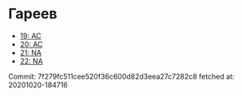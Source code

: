# Гареев
- [19: AC](19.md)
- [20: AC](20.md)
- [21: NA](21.md)
- [22: NA](22.md)

Commit: 7f279fc511cee520f36c600d82d3eea27c7282c8
 fetched at: 20201020-184716
